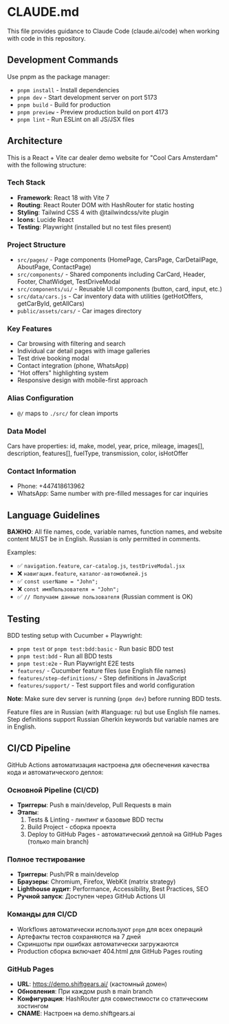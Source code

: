 # CLAUDE.md

This file provides guidance to Claude Code (claude.ai/code) when working with code in this repository.

## Development Commands

Use pnpm as the package manager:

- `pnpm install` - Install dependencies  
- `pnpm dev` - Start development server on port 5173
- `pnpm build` - Build for production
- `pnpm preview` - Preview production build on port 4173
- `pnpm lint` - Run ESLint on all JS/JSX files

## Architecture

This is a React + Vite car dealer demo website for "Cool Cars Amsterdam" with the following structure:

### Tech Stack
- **Framework**: React 18 with Vite 7
- **Routing**: React Router DOM with HashRouter for static hosting
- **Styling**: Tailwind CSS 4 with @tailwindcss/vite plugin
- **Icons**: Lucide React
- **Testing**: Playwright (installed but no test files present)

### Project Structure
- `src/pages/` - Page components (HomePage, CarsPage, CarDetailPage, AboutPage, ContactPage)
- `src/components/` - Shared components including CarCard, Header, Footer, ChatWidget, TestDriveModal
- `src/components/ui/` - Reusable UI components (button, card, input, etc.)
- `src/data/cars.js` - Car inventory data with utilities (getHotOffers, getCarById, getAllCars)
- `public/assets/cars/` - Car images directory

### Key Features
- Car browsing with filtering and search
- Individual car detail pages with image galleries
- Test drive booking modal
- Contact integration (phone, WhatsApp)
- "Hot offers" highlighting system
- Responsive design with mobile-first approach

### Alias Configuration
- `@/` maps to `./src/` for clean imports

### Data Model
Cars have properties: id, make, model, year, price, mileage, images[], description, features[], fuelType, transmission, color, isHotOffer

### Contact Information
- Phone: +447418613962
- WhatsApp: Same number with pre-filled messages for car inquiries

## Language Guidelines

**ВАЖНО**: All file names, code, variable names, function names, and website content MUST be in English. Russian is only permitted in comments.

Examples:
- ✅ `navigation.feature`, `car-catalog.js`, `testDriveModal.jsx`
- ❌ `навигация.feature`, `каталог-автомобилей.js`
- ✅ `const userName = "John";` 
- ❌ `const имяПользователя = "John";`
- ✅ `// Получаем данные пользователя` (Russian comment is OK)

## Testing

BDD testing setup with Cucumber + Playwright:
- `pnpm test` or `pnpm test:bdd:basic` - Run basic BDD test
- `pnpm test:bdd` - Run all BDD tests 
- `pnpm test:e2e` - Run Playwright E2E tests
- `features/` - Cucumber feature files (use English file names)
- `features/step-definitions/` - Step definitions in JavaScript  
- `features/support/` - Test support files and world configuration

**Note**: Make sure dev server is running (`pnpm dev`) before running BDD tests.

Feature files are in Russian (with #language: ru) but use English file names.
Step definitions support Russian Gherkin keywords but variable names are in English.

## CI/CD Pipeline

GitHub Actions автоматизация настроена для обеспечения качества кода и автоматического деплоя:

### Основной Pipeline (CI/CD)
- **Триггеры**: Push в main/develop, Pull Requests в main
- **Этапы**: 
  1. Tests & Linting - линтинг и базовые BDD тесты
  2. Build Project - сборка проекта
  3. Deploy to GitHub Pages - автоматический деплой на GitHub Pages (только main branch)

### Полное тестирование 
- **Триггеры**: Push/PR в main/develop
- **Браузеры**: Chromium, Firefox, WebKit (matrix strategy)
- **Lighthouse аудит**: Performance, Accessibility, Best Practices, SEO
- **Ручной запуск**: Доступен через GitHub Actions UI

### Команды для CI/CD
- Workflows автоматически используют `pnpm` для всех операций
- Артефакты тестов сохраняются на 7 дней
- Скриншоты при ошибках автоматически загружаются
- Production сборка включает 404.html для GitHub Pages routing

### GitHub Pages
- **URL**: https://demo.shiftgears.ai/ (кастомный домен)
- **Обновления**: При каждом push в main branch
- **Конфигурация**: HashRouter для совместимости со статическим хостингом
- **CNAME**: Настроен на demo.shiftgears.ai